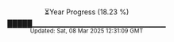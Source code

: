 <p align="center">
⏳Year Progress (18.23 %) <br>
█████▁▁▁▁▁▁▁▁▁▁▁▁▁▁▁▁▁▁▁▁▁▁▁▁▁ <br>
<sub>Updated: Sat, 08 Mar 2025 12:31:09 GMT</sub>
</p>

